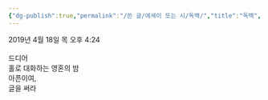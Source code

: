 ```yaml
---
{"dg-publish":true,"permalink":"/쓴 글/에세이 또는 시/독백/","title":"독백","tags":["플라톤","대화","글"],"noteIcon":""}
---
```


2019년 4월 18일 목 오후 4:24<br/>
<br/>
드디어<br/>
홀로 대화하는 영혼의 밤<br/>
아픈이여,<br/>
글을 써라<br/>
